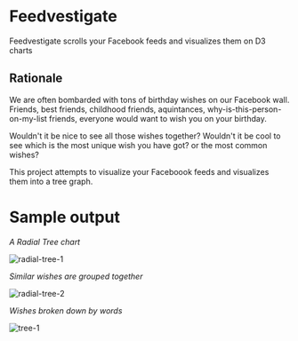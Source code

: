# Feedvestigate
Feedvestigate scrolls your Facebook feeds and visualizes them on D3 charts

## Rationale
We are often bombarded with tons of birthday wishes on our Facebook wall.
Friends, best friends, childhood friends, aquintances, why-is-this-person-on-my-list friends, 
everyone would want to wish you on your birthday.

Wouldn't it be nice to see all those wishes together?
Wouldn't it be cool to see which is the most unique wish you have got?
or the most common wishes?

This project attempts to visualize your Faceboook feeds and visualizes them into a tree graph.


# Sample output
*A Radial Tree chart*

![radial-tree-1](https://user-images.githubusercontent.com/4361998/76678465-43188380-65fe-11ea-9228-098ec8bcf38f.png)

*Similar wishes are grouped together*

![radial-tree-2](https://user-images.githubusercontent.com/4361998/76678479-60e5e880-65fe-11ea-97e9-b910b07f6d70.png)

*Wishes broken down by words*

![tree-1](https://user-images.githubusercontent.com/4361998/76678389-773f7480-65fd-11ea-9d03-66203a0306c5.png)
